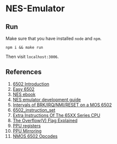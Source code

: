# NES-Emulator

## Run

Make sure that you have installed `node` and `npm`.

```
npm i && make run
```
Then visit `localhost:3006`.

## References

1. [6502 Introduction](http://www.obelisk.me.uk/6502/)
2. [Easy 6502](https://skilldrick.github.io/easy6502/)
3. [NES ebook](https://bugzmanov.github.io/nes_ebook/)
4. [NES emulator development guide](http://nesdev.com/NES%20emulator%20development%20guide.txt)
5. [Intervals of BRK/IRQ/NMI/RESET on a MOS 6502](https://www.pagetable.com/?p=410)
6. [6502_instruction_set](https://www.masswerk.at/6502/6502_instruction_set.html)
7. [Extra Instructions Of The 65XX Series CPU](http://www.ffd2.com/fridge/docs/6502-NMOS.extra.opcodes)
8. [The Overflow(V) Flag Explained](http://6502.org/tutorials/vflag.html)
9. [PPU registers](https://wiki.nesdev.com/w/index.php/PPU_registers)
10. [PPU Mirroring](https://wiki.nesdev.com/w/index.php/Mirroring)
11. [NMOS 6502 Opcodes](http://www.6502.org/tutorials/6502opcodes.html)